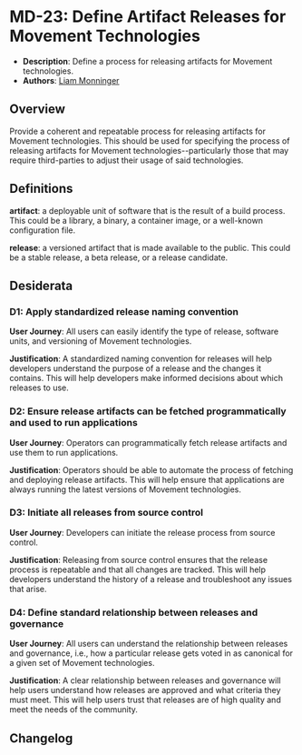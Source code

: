 # MD-23: Define Artifact Releases for Movement Technologies

- **Description**: Define a process for releasing artifacts for Movement technologies.
- **Authors**: [Liam Monninger](mailto:liam@movementlabs.xyz)

## Overview

Provide a coherent and repeatable process for releasing artifacts for Movement technologies. This should be used for specifying the process of releasing artifacts for Movement technologies--particularly those that may require third-parties to adjust their usage of said technologies.

## Definitions

**artifact**: a deployable unit of software that is the result of a build process. This could be a library, a binary, a container image, or a well-known configuration file.

**release**: a versioned artifact that is made available to the public. This could be a stable release, a beta release, or a release candidate.

## Desiderata

### D1: Apply standardized release naming convention

**User Journey**: All users can easily identify the type of release, software units, and versioning of Movement technologies.

**Justification**: A standardized naming convention for releases will help developers understand the purpose of a release and the changes it contains. This will help developers make informed decisions about which releases to use.

### D2: Ensure release artifacts can be fetched programmatically and used to run applications

**User Journey**: Operators can programmatically fetch release artifacts and use them to run applications.

**Justification**: Operators should be able to automate the process of fetching and deploying release artifacts. This will help ensure that applications are always running the latest versions of Movement technologies.

### D3: Initiate all releases from source control

**User Journey**: Developers can initiate the release process from source control.

**Justification**: Releasing from source control ensures that the release process is repeatable and that all changes are tracked. This will help developers understand the history of a release and troubleshoot any issues that arise.

### D4: Define standard relationship between releases and governance

**User Journey**: All users can understand the relationship between releases and governance, i.e., how a particular release gets voted in as canonical for a given set of Movement technologies.

**Justification**: A clear relationship between releases and governance will help users understand how releases are approved and what criteria they must meet. This will help users trust that releases are of high quality and meet the needs of the community.

## Changelog
